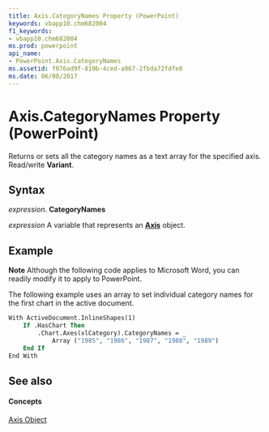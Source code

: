 ```yaml
---
title: Axis.CategoryNames Property (PowerPoint)
keywords: vbapp10.chm682004
f1_keywords:
- vbapp10.chm682004
ms.prod: powerpoint
api_name:
- PowerPoint.Axis.CategoryNames
ms.assetid: f076ad9f-819b-4ced-a967-2fbda72fdfe8
ms.date: 06/08/2017
---
```



# Axis.CategoryNames Property (PowerPoint)

Returns or sets all the category names as a text array for the specified axis. Read/write **Variant**.


## Syntax

 _expression_. **CategoryNames**

 _expression_ A variable that represents an **[Axis](axis-object-powerpoint.md)** object.


## Example




 **Note**  Although the following code applies to Microsoft Word, you can readily modify it to apply to PowerPoint.

The following example uses an array to set individual category names for the first chart in the active document.




```vb
With ActiveDocument.InlineShapes(1)
    If .HasChart Then
        .Chart.Axes(xlCategory).CategoryNames = _
            Array ("1985", "1986", "1987", "1988", "1989")
    End If
End With
```


## See also


#### Concepts


[Axis Object](axis-object-powerpoint.md)

